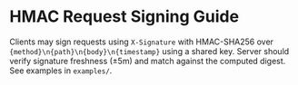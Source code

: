 # HMAC Request Signing Guide

Clients may sign requests using `X-Signature` with HMAC-SHA256 over `{method}\n{path}\n{body}\n{timestamp}` using a shared key.
Server should verify signature freshness (±5m) and match against the computed digest. See examples in `examples/`.
